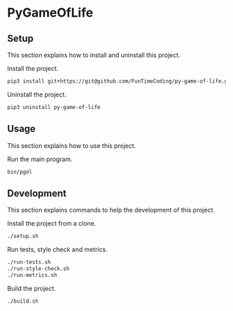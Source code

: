 # PyGameOfLife

## Setup

This section explains how to install and uninstall this project.

Install the project.

```sh
pip3 install git+https://git@github.com/FunTimeCoding/py-game-of-life.git#egg=py-game-of-life
```

Uninstall the project.

```sh
pip3 uninstall py-game-of-life
```


## Usage

This section explains how to use this project.

Run the main program.

```sh
bin/pgol
```


## Development

This section explains commands to help the development of this project.

Install the project from a clone.

```sh
./setup.sh
```

Run tests, style check and metrics.

```sh
./run-tests.sh
./run-style-check.sh
./run-metrics.sh
```

Build the project.

```sh
./build.sh
```
